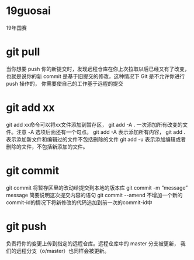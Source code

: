 # 19guosai
19年国赛

# git pull
当你想要 push 你的新提交时，发现远程仓库在你上次拉取以后已经又有了改变，
也就是说你的新 commit 是基于旧提交的修改，这种情况下 Git 是不允许你进行 push 操作的，
你需要使自己的工作基于远程的提交

# git add xx
git add xx命令可以将xx文件添加到暂存区， 
git add -A . 一次添加所有改变的文件。注意 -A 选项后面还有一个句点。 
git add -A 表示添加所有内容， 
git add . 表示添加新文件和编辑过的文件不包括删除的文件
git add -u 表示添加编辑或者删除的文件，不包括新添加的文件。

# git commit
git commit 将暂存区里的改动给提交到本地的版本库
git commit -m “message” message 简要说明这次提交内容的语句
git commit --amend 不增加一个新的commit-id的情况下将新修改的代码追加到前一次的commit-id中

# git push
负责将你的变更上传到指定的远程仓库。远程仓库中的 master 分支被更新，
我们的远程分支（o/master）也同样会被更新。

